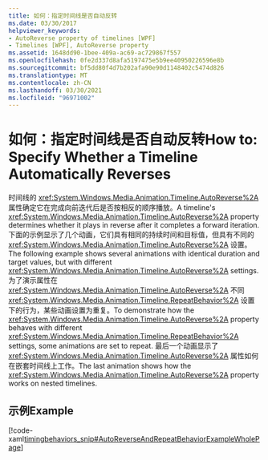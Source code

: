 ```yaml
---
title: 如何：指定时间线是否自动反转
ms.date: 03/30/2017
helpviewer_keywords:
- AutoReverse property of timelines [WPF]
- Timelines [WPF], AutoReverse property
ms.assetid: 1648dd90-1bee-409a-ac69-ac729867f557
ms.openlocfilehash: 0fe2d337d8afa5197475e5b9ee40950226596e8b
ms.sourcegitcommit: bf5dd80f4d7b202afa90e90d1148402c5474d826
ms.translationtype: MT
ms.contentlocale: zh-CN
ms.lasthandoff: 03/30/2021
ms.locfileid: "96971002"
---
```

# <a name="how-to-specify-whether-a-timeline-automatically-reverses"></a><span data-ttu-id="73d83-102">如何：指定时间线是否自动反转</span><span class="sxs-lookup"><span data-stu-id="73d83-102">How to: Specify Whether a Timeline Automatically Reverses</span></span>
<span data-ttu-id="73d83-103">时间线的 <xref:System.Windows.Media.Animation.Timeline.AutoReverse%2A> 属性确定它在完成向前迭代后是否按相反的顺序播放。</span><span class="sxs-lookup"><span data-stu-id="73d83-103">A timeline's <xref:System.Windows.Media.Animation.Timeline.AutoReverse%2A> property determines whether it plays in reverse after it completes a forward iteration.</span></span> <span data-ttu-id="73d83-104">下面的示例显示了几个动画，它们具有相同的持续时间和目标值，但具有不同的 <xref:System.Windows.Media.Animation.Timeline.AutoReverse%2A> 设置。</span><span class="sxs-lookup"><span data-stu-id="73d83-104">The following example shows several animations with identical duration and target values, but with different <xref:System.Windows.Media.Animation.Timeline.AutoReverse%2A> settings.</span></span> <span data-ttu-id="73d83-105">为了演示属性在 <xref:System.Windows.Media.Animation.Timeline.AutoReverse%2A> 不同 <xref:System.Windows.Media.Animation.Timeline.RepeatBehavior%2A> 设置下的行为，某些动画设置为重复。</span><span class="sxs-lookup"><span data-stu-id="73d83-105">To demonstrate how the <xref:System.Windows.Media.Animation.Timeline.AutoReverse%2A> property behaves with different <xref:System.Windows.Media.Animation.Timeline.RepeatBehavior%2A> settings, some animations are set to repeat.</span></span> <span data-ttu-id="73d83-106">最后一个动画显示了 <xref:System.Windows.Media.Animation.Timeline.AutoReverse%2A> 属性如何在嵌套时间线上工作。</span><span class="sxs-lookup"><span data-stu-id="73d83-106">The last animation shows how the <xref:System.Windows.Media.Animation.Timeline.AutoReverse%2A> property works on nested timelines.</span></span>  
  
## <a name="example"></a><span data-ttu-id="73d83-107">示例</span><span class="sxs-lookup"><span data-stu-id="73d83-107">Example</span></span>  
 [!code-xaml[timingbehaviors_snip#AutoReverseAndRepeatBehaviorExampleWholePage](~/samples/snippets/csharp/VS_Snippets_Wpf/timingbehaviors_snip/CSharp/AutoReverseExample.xaml#autoreverseandrepeatbehaviorexamplewholepage)]
